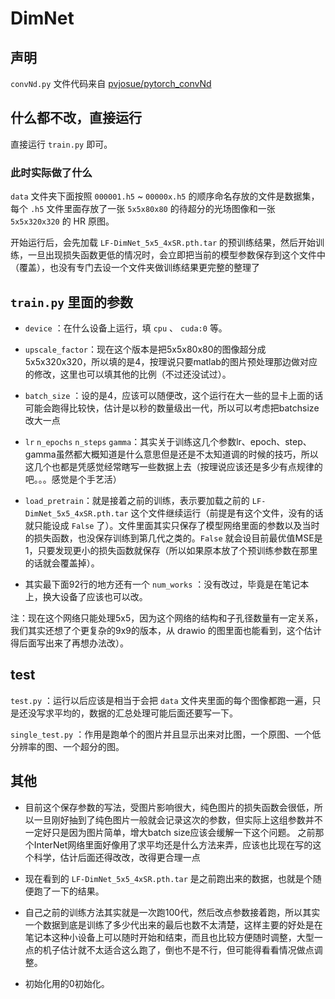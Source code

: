 # DimNet

## 声明

`convNd.py` 文件代码来自 [pvjosue/pytorch_convNd](https://github.com/pvjosue/pytorch_convNd)

## 什么都不改，直接运行

直接运行 `train.py` 即可。

### 此时实际做了什么

`data` 文件夹下面按照 `000001.h5` ~ `00000x.h5` 的顺序命名存放的文件是数据集，每个 `.h5` 文件里面存放了一张 `5x5x80x80` 的待超分的光场图像和一张 `5x5x320x320` 的 HR 原图。

开始运行后，会先加载 `LF-DimNet_5x5_4xSR.pth.tar` 的预训练结果，然后开始训练，一旦出现损失函数更低的情况时，会立即把当前的模型参数保存到这个文件中（覆盖），也没有专门去设一个文件夹做训练结果更完整的整理了

## `train.py` 里面的参数

* `device` ：在什么设备上运行，填 `cpu` 、 `cuda:0` 等。

* `upscale_factor`：现在这个版本是把5x5x80x80的图像超分成5x5x320x320，所以填的是4，按理说只要matlab的图片预处理那边做对应的修改，这里也可以填其他的比例（不过还没试过）。

* `batch_size` ：设的是4，应该可以随便改，这个运行在大一些的显卡上面的话可能会跑得比较快，估计是以秒的数量级出一代，所以可以考虑把batchsize改大一点

* `lr` `n_epochs` `n_steps` `gamma`：其实关于训练这几个参数lr、epoch、step、gamma虽然都大概知道是什么意思但是还是不太知道调的时候的技巧，所以这几个也都是凭感觉经常瞎写一些数据上去（按理说应该还是多少有点规律的吧。。。感觉是个手艺活）

* `load_pretrain`：就是接着之前的训练，表示要加载之前的 `LF-DimNet_5x5_4xSR.pth.tar` 这个文件继续运行（前提是有这个文件，没有的话就只能设成 `False` 了）。文件里面其实只保存了模型网络里面的参数以及当时的损失函数，也没保存训练到第几代之类的。`False` 就会设目前最优值MSE是1，只要发现更小的损失函数就保存（所以如果原本放了个预训练参数在那里的话就会覆盖掉）。

* 其实最下面92行的地方还有一个 `num_works` ：没有改过，毕竟是在笔记本上，换大设备了应该也可以改。

注：现在这个网络只能处理5x5，因为这个网络的结构和子孔径数量有一定关系，我们其实还想了个更复杂的9x9的版本，从 drawio 的图里面也能看到，这个估计得后面写出来了再想办法改）。

## test

`test.py` ：运行以后应该是相当于会把 `data` 文件夹里面的每个图像都跑一遍，只是还没写求平均的，数据的汇总处理可能后面还要写一下。

`single_test.py` ：作用是跑单个的图片并且显示出来对比图，一个原图、一个低分辨率的图、一个超分的图。

## 其他

* 目前这个保存参数的写法，受图片影响很大，纯色图片的损失函数会很低，所以一旦刚好抽到了纯色图片一般就会记录这次的参数，但实际上这组参数并不一定好只是因为图片简单，增大batch size应该会缓解一下这个问题。
  之前那个InterNet网络里面好像用了求平均还是什么方法来弄，应该也比现在写的这个科学，估计后面还得改改，改得更合理一点

* 现在看到的 `LF-DimNet_5x5_4xSR.pth.tar` 是之前跑出来的数据，也就是个随便跑了一下的结果。
* 自己之前的训练方法其实就是一次跑100代，然后改点参数接着跑，所以其实一个数据到底是训练了多少代出来的最后也数不太清楚，这样主要的好处是在笔记本这种小设备上可以随时开始和结束，而且也比较方便随时调整，大型一点的机子估计就不太适合这么跑了，倒也不是不行，但可能得看看情况做点调整。
* 初始化用的0初始化。